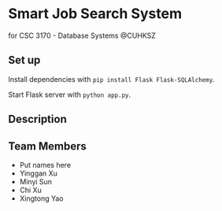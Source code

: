 # Smart Job Search System
for CSC 3170 - Database Systems @CUHKSZ

## Set up
Install dependencies with `pip install Flask Flask-SQLAlchemy`.

Start Flask server with `python app.py`.

## Description

## Team Members
- Put names here
- Yinggan Xu
- Minyi Sun
- Chi Xu
- Xingtong Yao

